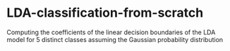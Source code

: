 # LDA-classification-from-scratch
Computing the coefficients of the linear decision boundaries of the LDA model for 5 distinct classes assuming the Gaussian probability distribution
